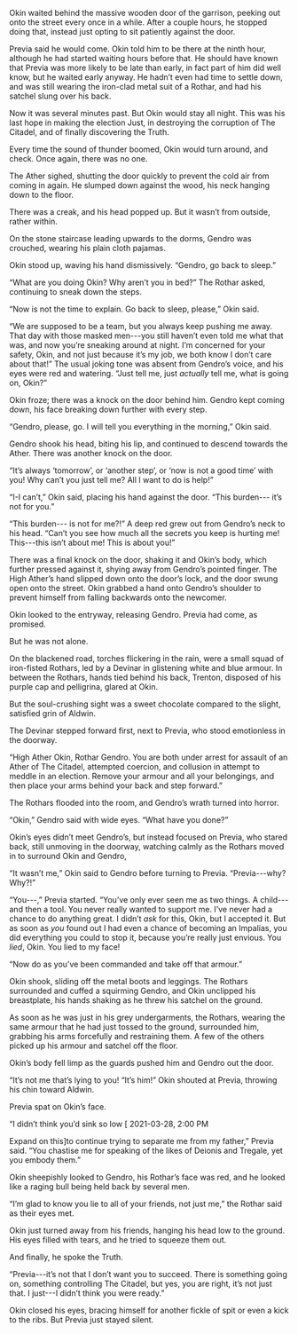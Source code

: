 Okin waited behind the massive wooden door of the garrison, peeking out onto the street every once in a while. After a couple hours, he stopped doing that, instead just opting to sit patiently against the door.

Previa said he would come. Okin told him to be there at the ninth hour, although he had started waiting hours before that. He should have known that Previa was more likely to be late than early, in fact part of him did well know, but he waited early anyway. He hadn’t even had time to settle down, and was still wearing the iron-clad metal suit of a Rothar, and had his satchel slung over his back.

Now it was several minutes past. But Okin would stay all night. This was his last hope in making the election Just, in destroying the corruption of The Citadel, and of finally discovering the Truth.

Every time the sound of thunder boomed, Okin would turn around, and check. Once again, there was no one.

The Ather sighed, shutting the door quickly to prevent the cold air from coming in again. He slumped down against the wood, his neck hanging down to the floor.

There was a creak, and his head popped up. But it wasn’t from outside, rather within.

On the stone staircase leading upwards to the dorms, Gendro was crouched, wearing his plain cloth pajamas.

Okin stood up, waving his hand dismissively. “Gendro, go back to sleep.”

“What are you doing Okin? Why aren’t you in bed?” The Rothar asked, continuing to sneak down the steps.

“Now is not the time to explain. Go back to sleep, please,” Okin said.

“We are supposed to be a team, but you always keep pushing me away. That day with those masked men---you still haven’t even told me what that was, and now you’re sneaking around at night. I’m concerned for your safety, Okin, and not just because it’s my job, we both know I don’t care about that!” The usual joking tone was absent from Gendro’s voice, and his eyes were red and watering. “Just tell me, just *actually* tell me, what is going on, Okin?”

Okin froze; there was a knock on the door behind him. Gendro kept coming down, his face breaking down further with every step.

“Gendro, please, go. I will tell you everything in the morning,” Okin said.  

Gendro shook his head, biting his lip, and continued to descend towards the Ather. There was another knock on the door.

“It’s always ‘tomorrow’, or ‘another step’, or ‘now is not a good time’ with you! Why can’t you just tell me? All I want to do is help!” 

“I-I can’t,” Okin said, placing his hand against the door. “This burden--- it’s not for you.”

“This burden--- is not for me?!” A deep red grew out from Gendro’s neck to his head. “Can’t you see how much all the secrets you keep is hurting me! This---this isn’t about me! This is about you!”

There was a final knock on the door, shaking it and Okin’s body, which further pressed against it, shying away from Gendro’s pointed finger. The High Ather’s hand slipped down onto the door’s lock, and the door swung open onto the street. Okin grabbed a hand onto Gendro’s shoulder to prevent himself from falling backwards onto the newcomer.

Okin looked to the entryway, releasing Gendro. Previa had come, as promised. 

But he was not alone.

On the blackened road, torches flickering in the rain, were a small squad of iron-fisted Rothars, led by a Devinar in glistening white and blue armour.  In between the Rothars, hands tied behind his back, Trenton, disposed of his purple cap and pelligrina, glared at Okin.

But the soul-crushing sight was a sweet chocolate compared to the slight, satisfied grin of Aldwin.

The Devinar stepped forward first, next to Previa, who stood emotionless in the doorway.

“High Ather Okin, Rothar Gendro. You are both under arrest for assault of an Ather of The Citadel, attempted coercion, and collusion in attempt to meddle in an election. Remove your armour and all your belongings, and then place your arms behind your back and step forward.”

The Rothars flooded into the room, and Gendro’s wrath turned into horror. 

“Okin,” Gendro said with wide eyes. “What have you done?”

Okin’s eyes didn’t meet Gendro’s, but instead focused on Previa, who stared back, still unmoving in the doorway, watching calmly as the Rothars moved in to surround Okin and Gendro,

“It wasn’t me,” Okin said to Gendro before turning to Previa. “Previa---why? Why?!”

“You---,” Previa started. “You’ve only ever seen me as two things. A child---and then a tool. You never really wanted to support me. I’ve never had a chance to do anything great. I didn’t *ask* for this, Okin, but I accepted it. But as soon as *you* found out I had even a chance of becoming an Impalias, you did everything you could to stop it, because you’re really just envious.  You *lied*, Okin. You lied to my face!

“Now do as you’ve been commanded and take off that armour.”

Okin shook, sliding off the metal boots and leggings. The Rothars surrounded and cuffed a squirming Gendro, and Okin unclipped his breastplate, his hands shaking as he threw his satchel on the ground.

As soon as he was just in his grey undergarments, the Rothars, wearing the same armour that he had just tossed to the ground, surrounded him, grabbing his arms forcefully and restraining them. A few of the others picked up his armour and satchel off the floor.

Okin’s body fell limp as the guards pushed him and Gendro out the door. 

“It’s not me that’s lying to you! “It’s him!” Okin shouted at Previa, throwing his chin toward Aldwin.

Previa spat on Okin’s face. 

“I didn’t think you’d sink so low \[ 2021-03-28, 2:00 PM

Expand on this\]to continue trying to separate me from my father,” Previa said. “You chastise me for speaking of the likes of Deionis and Tregale, yet you embody them.”

Okin sheepishly looked to Gendro, his Rothar’s face was red, and he looked like a raging bull being held back by several men.

“I’m glad to know you lie to all of your friends, not just me,” the Rothar said as their eyes met.

Okin just turned away from his friends, hanging his head low to the ground. His eyes filled with tears, and he tried to squeeze them out.

And finally, he spoke the Truth.

“Previa---it’s not that I don’t want you to succeed. There is something going on, something controlling The Citadel, but yes, you are right, it’s not just that. I just---I didn’t think you were ready.”

Okin closed his eyes, bracing himself for another fickle of spit or even a kick to the ribs. But Previa just stayed silent.



